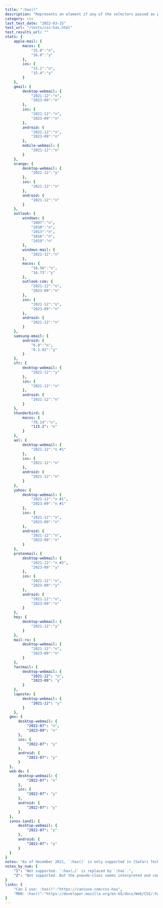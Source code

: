 ```yaml
---
title: ":has()"
description: "Represents an element if any of the selectors passed as parameters match at least one element."
category: css
last_test_date: "2022-03-15"
test_url: "/tests/css-has.html"
test_results_url: ""
stats: {
    apple-mail: {
        macos: {
            "15.0":"n",
            "16.0":"y"
        },
        ios: {
            "15.1":"n",
            "15.4":"y"
        }
    },
    gmail: {
        desktop-webmail: {
            "2021-12":"n",
			"2023-09":"n"
        },
        ios: {
			"2021-12":"n",
            "2023-09":"n"
        },
        android: {
            "2021-12":"n",
			"2023-09":"n"
        },
        mobile-webmail: {
            "2021-12":"n"
        }
    },
    orange: {
        desktop-webmail: {
            "2021-12":"y"
        },
        ios: {
            "2021-12":"n"
        },
        android: {
            "2021-12":"n"
        }
    },
    outlook: {
        windows: {
            "2007":"n",
            "2010":"n",
            "2013":"n",
            "2016":"n",
            "2019":"n"
        },
        windows-mail: {
            "2021-12":"n"
        },
        macos: {
            "16.56":"n",
			"16.73":"y"
        },
        outlook-com: {
            "2021-12":"n",
			"2023-09":"n"
        },
        ios: {
            "2021-12":"n",
			"2023-09":"n"
        },
        android: {
            "2021-12":"n"
        }
    },
    samsung-email: {
        android: {
            "6.0":"n",
			"6.1.82":"y"
        }
    },
    sfr: {
        desktop-webmail: {
            "2021-12":"y"
        },
        ios: {
            "2021-12":"n"
        },
        android: {
            "2021-12":"n"
        }
    },
    thunderbird: {
        macos: {
            "78.14":"n",
			"115.2": "n"
        }
    },
    aol: {
        desktop-webmail: {
            "2021-12":"n #1"
        },
        ios: {
            "2021-12":"n"
        },
        android: {
            "2021-12":"n"
        }
    },
    yahoo: {
        desktop-webmail: {
            "2021-12":"n #1",
			"2023-09":"n #1"
        },
        ios: {
            "2021-12":"n",
			"2023-09":"n"
        },
        android: {
            "2021-12":"n",
			"2023-09":"n"
        }
    },
    protonmail: {
        desktop-webmail: {
            "2021-12":"n #2",
			"2023-09":"y"
        },
        ios: {
            "2021-12":"n",
			"2023-09":"y"
        },
        android: {
            "2021-12":"n",
			"2023-09":"n"
        }
    },
    hey: {
        desktop-webmail: {
            "2021-12":"y"
        }
    },
    mail-ru: {
        desktop-webmail: {
            "2021-12":"n",
			"2023-09":"n"
        }
    },
    fastmail: {
        desktop-webmail: {
            "2021-12": "n",
			"2023-09": "y"
        }
    },
    laposte: {
        desktop-webmail: {
            "2021-12": "y"
        }
    },
  gmx: {
      desktop-webmail: {
          "2022-07": "n",
		  "2023-09": "n" 
      },
      ios: {
          "2022-07": "y"
      },
      android: {
          "2022-07": "y"
      }
  },
  web-de: {
      desktop-webmail: {
          "2022-07": "n" 
      },
      ios: {
          "2022-07": "y"
      },
      android: {
          "2022-07": "y"
      }
  },
  ionos-1and1: {
      desktop-webmail: {
          "2022-07": "y"
      },
      android: {
          "2022-07": "y"
      }
  }
}
notes: "As of december 2021, `:has()` is only supported in [Safari Technology Preview 137](https://webkit.org/blog/12156/release-notes-for-safari-technology-preview-137/). As of march 2022, it is supported in Safari 15.4."
notes_by_num: {
    "1": "Not supported. `:has(…)` is replaced by `:has`.",
    "2": "Not supported. But the pseudo-class seems interpreted and computed server side."
}
links: {
    "Can I use: :has()":"https://caniuse.com/css-has",
    "MDN: :has()":"https://developer.mozilla.org/en-US/docs/Web/CSS/:has"
}
---
```

